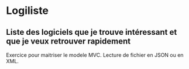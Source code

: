 Logiliste
========
Liste des logiciels que je trouve intéressant et que je veux retrouver rapidement
---------------------------------------------------------------------------------

Exercice pour maitriser le modele MVC.
Lecture de fichier en JSON ou en XML.